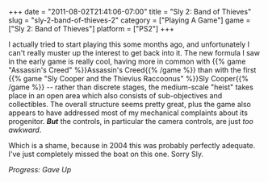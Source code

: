 +++
date = "2011-08-02T21:41:06-07:00"
title = "Sly 2: Band of Thieves"
slug = "sly-2-band-of-thieves-2"
category = ["Playing A Game"]
game = ["Sly 2: Band of Thieves"]
platform = ["PS2"]
+++

I actually tried to start playing this some months ago, and unfortunately I can't really muster up the interest to get back into it.  The new formula I saw in the early game is really cool, having more in common with {{% game "Assassin's Creed" %}}Assassin's Creed{{% /game %}} than with the first {{% game "Sly Cooper and the Thievius Raccoonus" %}}Sly Cooper{{% /game %}} -- rather than discrete stages, the medium-scale "heist" takes place in an open area which also consists of sub-objectives and collectibles.  The overall structure seems pretty great, plus the game also appears to have addressed most of my mechanical complaints about its progenitor.  <i><b>But</b></i> the controls, in particular the camera controls, are just <i>too awkward</i>.

Which is a shame, because in 2004 this was probably perfectly adequate.  I've just completely missed the boat on this one.  Sorry Sly.

<i>Progress: Gave Up</i>